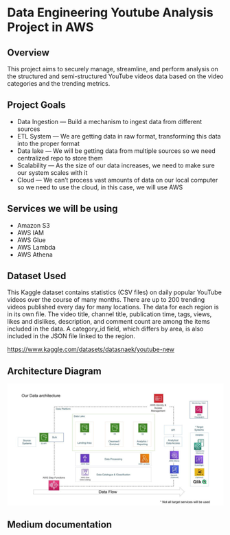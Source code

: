 # Data Engineering Youtube Analysis Project in AWS

## Overview

This project aims to securely manage, streamline, and perform analysis on the structured and semi-structured YouTube videos data based on the video categories and the trending metrics.

## Project Goals
* Data Ingestion — Build a mechanism to ingest data from different sources
* ETL System — We are getting data in raw format, transforming this data into the proper format
* Data lake — We will be getting data from multiple sources so we need centralized repo to store them
* Scalability — As the size of our data increases, we need to make sure our system scales with it
* Cloud — We can’t process vast amounts of data on our local computer so we need to use the cloud, in this case, we will use AWS

## Services we will be using
* Amazon S3
* AWS IAM
* AWS Glue
* AWS Lambda
* AWS Athena

## Dataset Used
This Kaggle dataset contains statistics (CSV files) on daily popular YouTube videos over the course of many months. There are up to 200 trending videos published every day for many locations. The data for each region is in its own file. The video title, channel title, publication time, tags, views, likes and dislikes, description, and comment count are among the items included in the data. A category_id field, which differs by area, is also included in the JSON file linked to the region.

https://www.kaggle.com/datasets/datasnaek/youtube-new

## Architecture Diagram
<img src="architecture.jpeg">

## Medium documentation

